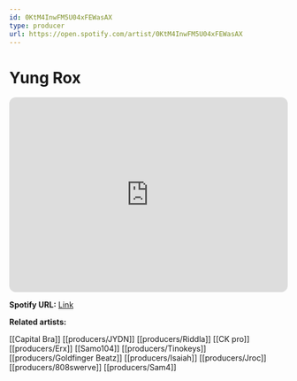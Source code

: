 ```yaml
---
id: 0KtM4InwFM5U04xFEWasAX
type: producer
url: https://open.spotify.com/artist/0KtM4InwFM5U04xFEWasAX
---
```

# Yung Rox

<iframe style="border-radius:12px" src="https://open.spotify.com/embed/artist/0KtM4InwFM5U04xFEWasAX" width="100%" height="352" frameBorder="0" allowfullscreen="" allow="autoplay; clipboard-write; encrypted-media; fullscreen; picture-in-picture" loading="lazy"></iframe>

**Spotify URL:** [Link](https://open.spotify.com/artist/0KtM4InwFM5U04xFEWasAX)

**Related artists:**

[[Capital Bra]]
[[producers/JYDN]]
[[producers/Riddla]]
[[CK pro]]
[[producers/Erx]]
[[Samo104]]
[[producers/Tinokeys]]
[[producers/Goldfinger Beatz]]
[[producers/Isaiah]]
[[producers/Jroc]]
[[producers/808swerve]]
[[producers/Sam4]]
